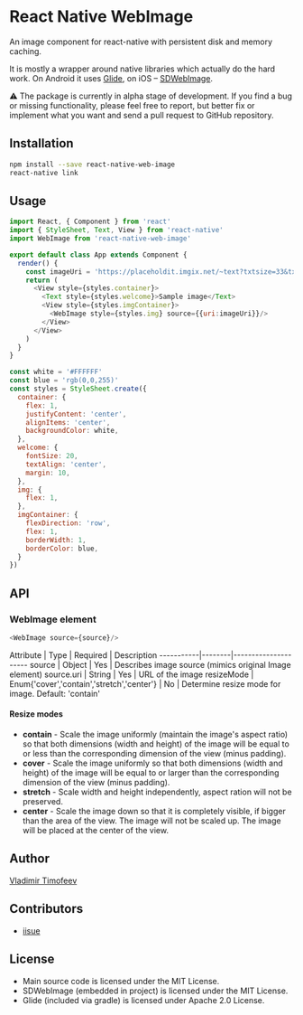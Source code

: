 # React Native WebImage

An image component for react-native with persistent disk and memory caching.

It is mostly a wrapper around native libraries which actually do the hard work.
On Android it uses [Glide](https://github.com/bumptech/glide), on iOS –
[SDWebImage](https://github.com/rs/SDWebImage).

:warning: The package is currently in alpha stage of development. If you find a bug or missing functionality, please feel free to report, but better fix or implement what you want and send a pull request to GitHub repository.

## Installation

```sh
npm install --save react-native-web-image
react-native link
```

## Usage

```javascript
import React, { Component } from 'react'
import { StyleSheet, Text, View } from 'react-native'
import WebImage from 'react-native-web-image'

export default class App extends Component {
  render() {
    const imageUri = 'https://placeholdit.imgix.net/~text?txtsize=33&txt=200x150&w=200&h=150'
    return (
      <View style={styles.container}>
        <Text style={styles.welcome}>Sample image</Text>
        <View style={styles.imgContainer}>
          <WebImage style={styles.img} source={{uri:imageUri}}/>
        </View>
      </View>
    )
  }
}

const white = '#FFFFFF'
const blue = 'rgb(0,0,255)'
const styles = StyleSheet.create({
  container: {
    flex: 1,
    justifyContent: 'center',
    alignItems: 'center',
    backgroundColor: white,
  },
  welcome: {
    fontSize: 20,
    textAlign: 'center',
    margin: 10,
  },
  img: {
    flex: 1,
  },
  imgContainer: {
    flexDirection: 'row',
    flex: 1,
    borderWidth: 1,
    borderColor: blue,
  }
})
```

## API

### WebImage element

```javascript
<WebImage source={source}/>
```

Attribute  | Type   | Required | Description
-----------|--------|---------------------
source     | Object | Yes      | Describes image source (mimics original Image element)
source.uri | String | Yes      | URL of the image
resizeMode | Enum{'cover','contain','stretch','center'} | No | Determine resize mode for image. Default: 'contain'

#### Resize modes

* **contain** - Scale the image uniformly (maintain the image's aspect ratio)
  so that both dimensions (width and height) of the image will be equal to or
  less than the corresponding dimension of the view (minus padding).
* **cover** - Scale the image uniformly so that both dimensions (width and
  height) of the image will be equal to or larger than the corresponding
  dimension of the view (minus padding).
* **stretch** - Scale width and height independently, aspect ration will not be
  preserved.
* **center** - Scale the image down so that it is completely visible, if bigger
  than the area of the view. The image will not be scaled up. The image will be
  placed at the center of the view.

## Author

[Vladimir Timofeev](https://github.com/vovkasm)

## Contributors

* [iisue](https://github.com/iisue)

## License

* Main source code is licensed under the MIT License.
* SDWebImage (embedded in project) is licensed under the MIT License.
* Glide (included via gradle) is licensed under Apache 2.0 License.
